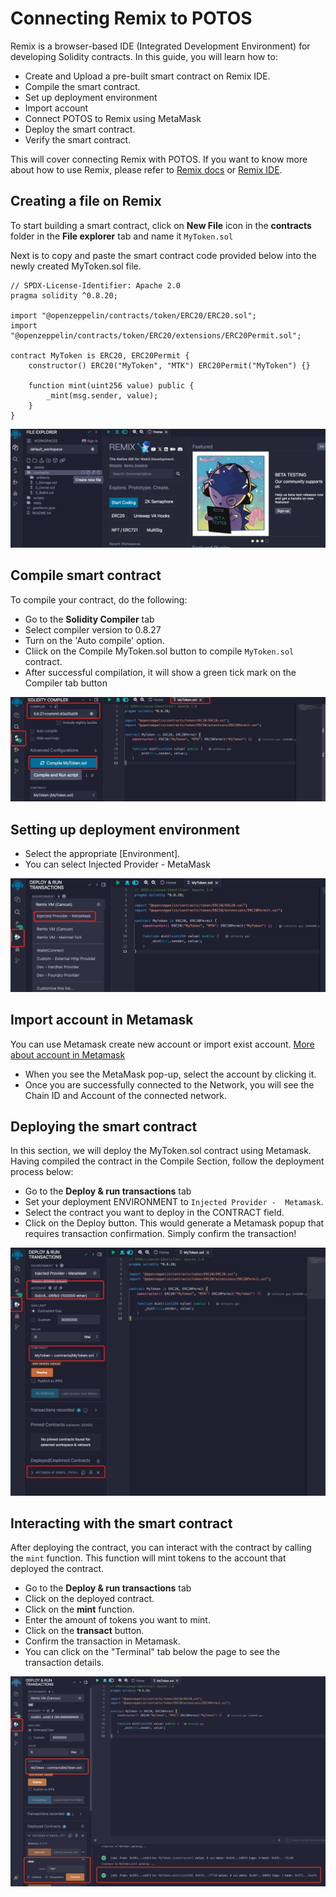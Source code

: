 # Connecting Remix to POTOS

Remix is a browser-based IDE (Integrated Development Environment) for developing Solidity contracts. In this guide, you will learn how to:

* Create and Upload a pre-built smart contract on Remix IDE.
* Compile the smart contract.
* Set up deployment environment
* Import account
* Connect POTOS to Remix using MetaMask
* Deploy the smart contract.
* Verify the smart contract.

This will cover connecting Remix with POTOS. If you want to know more about how to use Remix, please refer to [Remix docs](https://remix-ide.readthedocs.io/en/latest/) or [Remix IDE](https://remix.ethereum.org/).

## Creating a file on Remix

To start building a smart contract, click on **New File** icon in the **contracts** folder in the **File explorer** tab and name it `MyToken.sol`

Next is to copy and paste the smart contract code provided below into the newly created MyToken.sol file.

```solidity
// SPDX-License-Identifier: Apache 2.0
pragma solidity ^0.8.20;

import "@openzeppelin/contracts/token/ERC20/ERC20.sol";
import "@openzeppelin/contracts/token/ERC20/extensions/ERC20Permit.sol";

contract MyToken is ERC20, ERC20Permit {
    constructor() ERC20("MyToken", "MTK") ERC20Permit("MyToken") {}

    function mint(uint256 value) public {
        _mint(msg.sender, value);
    }
}
```

![](../_static/developer/remix-create-new-file.png)

## Compile smart contract

To compile your contract, do the following:

* Go to the **Solidity Compiler** tab
* Select compiler version to 0.8.27
* Turn on the 'Auto compile' option.
* Cliick on the Compile MyToken.sol  button to compile `MyToken.sol` contract.
* After successful compilation, it will show a green tick mark on the Compiler tab button

![](../_static/developer/remix-compile-contract.png)

## Setting up deployment environment

* Select the appropriate [Environment].
* You can select Injected Provider - MetaMask

![](../_static/developer/remix-deploy-env.png)

## Import account in Metamask

You can use Metamask create new account or import exist account. [More about account in Metamask](./wallet_usage.md)

* When you see the MetaMask pop-up, select the account by clicking it.
* Once you are successfully connected to the Network, you will see the Chain ID and Account of the connected network.

## Deploying the smart contract

In this section, we will deploy the MyToken.sol contract using Metamask. Having compiled the contract in the Compile Section, follow the deployment process below:

* Go to the **Deploy & run transactions** tab
* Set your deployment ENVIRONMENT to `Injected Provider -  Metamask`.
* Select the contract you want to deploy in the CONTRACT field.
* Click on the Deploy button. This would generate a Metamask popup that requires transaction confirmation. Simply confirm the transaction!

![](../_static/developer/remix-deploy-contract.png)

## Interacting with the smart contract

After deploying the contract, you can interact with the contract by calling the `mint` function. This function will mint tokens to the account that deployed the contract.

* Go to the **Deploy & run transactions** tab
* Click on the deployed contract.
* Click on the **mint** function.
* Enter the amount of tokens you want to mint.
* Click on the **transact** button.
* Confirm the transaction in Metamask.
* You can click on the "Terminal" tab below the page to see the transaction details.

![](../_static/developer/remix-transact.png)
